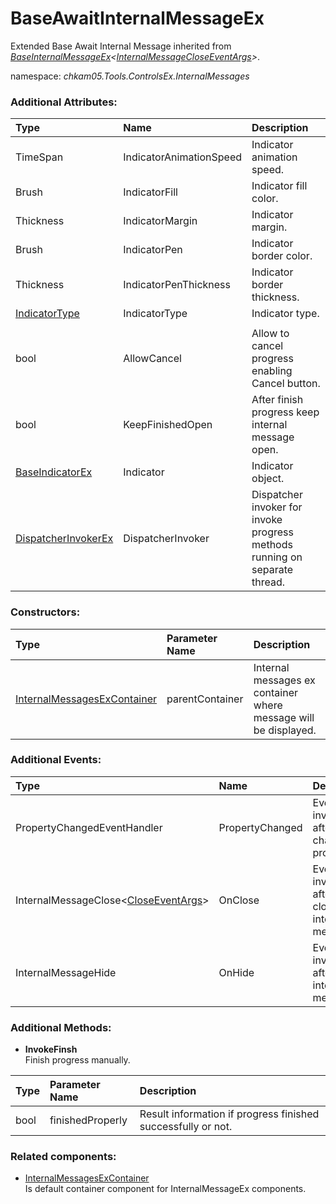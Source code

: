 # BaseAwaitInternalMessageEx
Extended Base Await Internal Message inherited from _[BaseInternalMessageEx](BaseInternalMessageEx.md)<[InternalMessageCloseEventArgs](InternalMessageCloseEventArgs.md)>_.

namespace: _chkam05.Tools.ControlsEx.InternalMessages_

### Additional Attributes:

| Type                | Name                     | Description |
|:--------------------|:-------------------------|:------------|
| TimeSpan            | IndicatorAnimationSpeed  | Indicator animation speed. |
| Brush               | IndicatorFill            | Indicator fill color. |
| Thickness           | IndicatorMargin          | Indicator margin. |
| Brush               | IndicatorPen             | Indicator border color. |
| Thickness           | IndicatorPenThickness    | Indicator border thickness. |
| [IndicatorType](IndicatorType.md) | IndicatorType | Indicator type. |
||||
| bool                | AllowCancel              | Allow to cancel progress enabling Cancel button. |
| bool                | KeepFinishedOpen         | After finish progress keep internal message open. |
| [BaseIndicatorEx](BaseIndicatorEx.md) | Indicator | Indicator object. |
| [DispatcherInvokerEx](DispatcherInvokerEx.md) | DispatcherInvoker | Dispatcher invoker for invoke progress methods running on separate thread. |

### Constructors:

| Type                  | Parameter Name | Description |
|:----------------------|:---------------|:------------|
| [InternalMessagesExContainer](InternalMessagesExContainer.md) | parentContainer | Internal messages ex container where message will be displayed. |

### Additional Events:

| Type                        | Name             | Description |
|:----------------------------|:-----------------|:------------|
| PropertyChangedEventHandler | PropertyChanged  | Event invoked after changing property. |
| InternalMessageClose<[CloseEventArgs](InternalMessageCloseEventArgs.md)> | OnClose | Event invoked after closing internal message. |
| InternalMessageHide         | OnHide           | Event invoked after hiding internal message. |

### Additional Methods:

- **InvokeFinsh**  
Finish progress manually.

| Type | Parameter Name   | Description |
|:-----|:-----------------|:------------|
| bool | finishedProperly | Result information if progress finished successfully or not. |

### Related components:

- [InternalMessagesExContainer](InternalMessagesExContainer.md)  
Is default container component for InternalMessageEx components.

